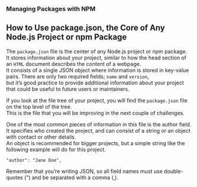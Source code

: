 ### Managing Packages with NPM

## How to Use package.json, the Core of Any Node.js Project or npm Package

The `package.json` file is the center of any Node.js project or npm package.  
It stores information about your project, similar to how the head section of an `HTML` document describes the content of a webpage.  
It consists of a single JSON object where information is stored in key-value pairs. There are only two required fields; `name` and `version`,  
but it’s good practice to provide additional information about your project that could be useful to future users or maintainers.  

If you look at the file tree of your project, you will find the `package.json` file on the top level of the tree.  
This is the file that you will be improving in the next couple of challenges.  

One of the most common pieces of information in this file is the author field.  
It specifies who created the project, and can consist of a string or an object with contact or other details.  
An object is recommended for bigger projects, but a simple string like the following example will do for this project.  
```
"author": "Jane Doe",
```
Remember that you’re writing JSON, so all field names must use double-quotes (") and be separated with a comma (,).

## 
